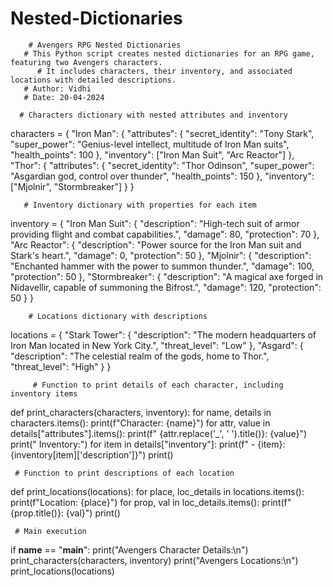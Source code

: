 # Nested-Dictionaries


        # Avengers RPG Nested Dictionaries
       # This Python script creates nested dictionaries for an RPG game, featuring two Avengers characters.
          # It includes characters, their inventory, and associated locations with detailed descriptions.
       # Author: Vidhi
       # Date: 20-04-2024

      # Characters dictionary with nested attributes and inventory
characters = {
    "Iron Man": {
        "attributes": {
            "secret_identity": "Tony Stark",
            "super_power": "Genius-level intellect, multitude of Iron Man suits",
            "health_points": 100
        },
        "inventory": ["Iron Man Suit", "Arc Reactor"]
    },
    "Thor": {
        "attributes": {
            "secret_identity": "Thor Odinson",
            "super_power": "Asgardian god, control over thunder",
            "health_points": 150
        },
        "inventory": ["Mjolnir", "Stormbreaker"]
    }
}

       # Inventory dictionary with properties for each item
inventory = {
    "Iron Man Suit": {
        "description": "High-tech suit of armor providing flight and combat capabilities.",
        "damage": 80,
        "protection": 70
    },
    "Arc Reactor": {
        "description": "Power source for the Iron Man suit and Stark's heart.",
        "damage": 0,
        "protection": 50
    },
    "Mjolnir": {
        "description": "Enchanted hammer with the power to summon thunder.",
        "damage": 100,
        "protection": 50
    },
    "Stormbreaker": {
        "description": "A magical axe forged in Nidavellir, capable of summoning the Bifrost.",
        "damage": 120,
        "protection": 50
    }
}

        # Locations dictionary with descriptions
locations = {
    "Stark Tower": {
        "description": "The modern headquarters of Iron Man located in New York City.",
        "threat_level": "Low"
    },
    "Asgard": {
        "description": "The celestial realm of the gods, home to Thor.",
        "threat_level": "High"
    }
}

         # Function to print details of each character, including inventory items
def print_characters(characters, inventory):
    for name, details in characters.items():
        print(f"Character: {name}")
        for attr, value in details["attributes"].items():
            print(f"  {attr.replace('_', ' ').title()}: {value}")
        print("  Inventory:")
        for item in details["inventory"]:
            print(f"    - {item}: {inventory[item]['description']}")
        print()

     # Function to print descriptions of each location
def print_locations(locations):
    for place, loc_details in locations.items():
        print(f"Location: {place}")
        for prop, val in loc_details.items():
            print(f"  {prop.title()}: {val}")
        print()

     # Main execution
if __name__ == "__main__":
    print("Avengers Character Details:\n")
    print_characters(characters, inventory)
    print("Avengers Locations:\n")
    print_locations(locations)

